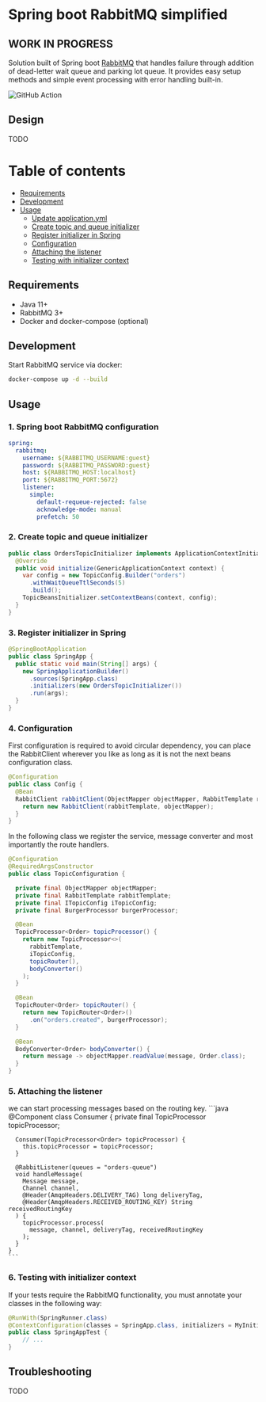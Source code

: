 # Spring boot RabbitMQ simplified

## WORK IN PROGRESS

Solution built of Spring boot [RabbitMQ](https://docs.spring.io/spring-boot/docs/current/reference/html/spring-boot-features.html#boot-features-rabbitmq)
that handles failure through addition of dead-letter wait queue and parking lot queue. It provides easy
setup methods and simple event processing with error handling built-in.

![GitHub Action](https://github.com/doppelganger113/springboot-rabbitmq-simplified/workflows/Java%20CI%20with%20Maven/badge.svg)

## Design
TODO

Table of contents
=================

<!--ts-->
   * [Requirements](#requirements)
   * [Development](#development)
   * [Usage](#usage)
      * [Update application.yml](#1-spring-boot-rabbitmq-configuration)
      * [Create topic and queue initializer](#2-create-topic-and-queue-initializer)
      * [Register initializer in Spring](#3-register-initializer-in-spring)
      * [Configuration](#4-configuration)
      * [Attaching the listener](#5-attaching-the-listener)
      * [Testing with initializer context](#6-testing-with-initializer-context)
<!--te-->

## Requirements
 - Java 11+
 - RabbitMQ 3+
 - Docker and docker-compose (optional)
 
## Development
Start RabbitMQ service via docker:
```bash
docker-compose up -d --build
```

## Usage

### 1. Spring boot RabbitMQ configuration
```yaml
spring:
  rabbitmq:
    username: ${RABBITMQ_USERNAME:guest}
    password: ${RABBITMQ_PASSWORD:guest}
    host: ${RABBITMQ_HOST:localhost}
    port: ${RABBITMQ_PORT:5672}
    listener:
      simple:
        default-requeue-rejected: false
        acknowledge-mode: manual
        prefetch: 50
```
 
### 2. Create topic and queue initializer
```java
public class OrdersTopicInitializer implements ApplicationContextInitializer<GenericApplicationContext> {
  @Override
  public void initialize(GenericApplicationContext context) {
    var config = new TopicConfig.Builder("orders")
      .withWaitQueueTtlSeconds(5)
      .build();
    TopicBeansInitializer.setContextBeans(context, config);
  }
}
```
### 3. Register initializer in Spring
```java
@SpringBootApplication
public class SpringApp {
  public static void main(String[] args) {
    new SpringApplicationBuilder()
      .sources(SpringApp.class)
      .initializers(new OrdersTopicInitializer())
      .run(args);
  }
}
```
### 4. Configuration
   
First configuration is required to avoid circular dependency, you can
place the RabbitClient wherever you like as long as it is not the next
beans configuration class. 
```java
@Configuration
public class Config {
  @Bean
  RabbitClient rabbitClient(ObjectMapper objectMapper, RabbitTemplate rabbitTemplate) {
    return new RabbitClient(rabbitTemplate, objectMapper);
  }
}
```
In the following class we register the service, message converter and most importantly
the route handlers.
```java
@Configuration
@RequiredArgsConstructor
public class TopicConfiguration {

  private final ObjectMapper objectMapper;
  private final RabbitTemplate rabbitTemplate;
  private final ITopicConfig iTopicConfig;
  private final BurgerProcessor burgerProcessor;

  @Bean
  TopicProcessor<Order> topicProcessor() {
    return new TopicProcessor<>(
      rabbitTemplate,
      iTopicConfig,
      topicRouter(),
      bodyConverter()
    );
  }

  @Bean
  TopicRouter<Order> topicRouter() {
    return new TopicRouter<Order>()
      .on("orders.created", burgerProcessor);
  }

  @Bean
  BodyConverter<Order> bodyConverter() {
    return message -> objectMapper.readValue(message, Order.class);
  }
}
```
### 5. Attaching the listener
we can start processing messages based on the routing key.
    ```java
    @Component
    class Consumer {
      private final TopicProcessor<Order> topicProcessor;
    
      Consumer(TopicProcessor<Order> topicProcessor) {
        this.topicProcessor = topicProcessor;
      }
    
      @RabbitListener(queues = "orders-queue")
      void handleMessage(
        Message message,
        Channel channel,
        @Header(AmqpHeaders.DELIVERY_TAG) long deliveryTag,
        @Header(AmqpHeaders.RECEIVED_ROUTING_KEY) String receivedRoutingKey
      ) {
        topicProcessor.process(
          message, channel, deliveryTag, receivedRoutingKey
        );
      }
    }
    ```
### 6. Testing with initializer context
If your tests require the RabbitMQ functionality, you must annotate your classes in the
following way:
```java
@RunWith(SpringRunner.class)
@ContextConfiguration(classes = SpringApp.class, initializers = MyInitializer.class)
public class SpringAppTest {
    // ...
}
```

## Troubleshooting
TODO